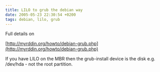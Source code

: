 ```yaml
---
title: LILO to grub the debian way
date: 2005-05-23 22:30:54 +0200
tags: debian, lilo, grub
---
```


Full details on

[http://myrddin.org/howto/debian-grub.php](http://myrddin.org/howto/debian-grub.php)

If you have LILO on the MBR then the grub-install device is the disk e.g. /dev/hda - not the root partition.
